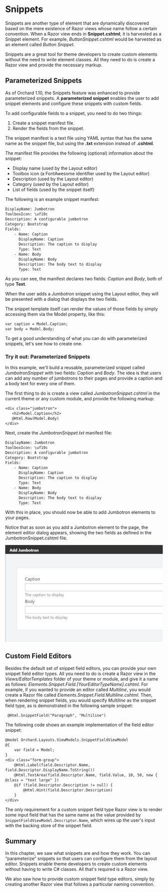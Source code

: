# Snippets

Snippets are another type of element that are dynamically discovered based on the mere existence of Razor views whose name follow a certain convention. When a Razor view ends in **Snippet.cshtml**, it is harvested as a Snippet element. For example, _ButtonSnippet.cshtml_ would be harvested as an element called _Button Snippet_.

Snippets are a great tool for theme developers to create custom elements without the need to write element classes. All they need to do is create a Razor view and provide the necessary markup.

## Parameterized Snippets

As of Orchard 1.10, the Snippets feature was enhanced to provide parameterized snippets. A **parameterized snippet** enables the user to add snippet elements and configure these snippets with custom fields.

To add configurable fields to a snippet, you need to do two things:

1. Create a snippet manifest file.
2. Render the fields from the snippet.

The snippet manifest is a text file using YAML syntax that has the same name as the snippet file, but using the **.txt** extension instead of **.cshtml**.

The manifest file provides the following \(optional\) information about the snippet:

* Display name \(used by the Layout editor\)
* Toolbox icon \(a FontAwesome identifier used by the Layout editor\)
* Description \(used by the Layout editor\)
* Category \(used by the Layout editor\)
* List of fields \(used by the snippet itself\)

The following is an example snippet manifest:

```text
DisplayName: Jumbotron
ToolboxIcon: \uf10c
Description: A configurable jumbotron
Category: Bootstrap
Fields:
    - Name: Caption
      DisplayName: Caption
      Description: The caption to display
      Type: Text
    - Name: Body
      DisplayName: Body
      Description: The body text to display
      Type: Text
```

As you can see, the manifest declares two fields: _Caption_ and _Body_, both of type **Text**.

When the user adds a _Jumbotron_ snippet using the Layout editor, they will be presented with a dialog that displays the two fields.

The snippet template itself can render the values of those fields by simply accessing them via the Model property, like this:

```text
var caption = Model.Caption;
var body = Model.Body;
```


To get a good understanding of what you can do with parameterized snippets, let's see how to create one.

### Try it out: Parameterized Snippets

In this example, we'll build a reusable, parameterized snippet called _JumbotronSnippet_ with two fields: _Caption_ and _Body_. The idea is that users can add any number of jumbotrons to their pages and provide a caption and a body text for every one of them.

The first thing to do is create a view called _JumbotronSnippet.cshtml_ in the current theme or any custom module, and provide the following markup:

```text
<div class="jumbotron">
   <h2>Model.Caption</h2>
   @Html.Raw(Model.Body)
</div>
```

Next, create the _JumbotronSnippet.txt_ manifest file:

```text
DisplayName: Jumbotron
ToolboxIcon: \uf10c
Description: A configurable jumbotron
Category: Bootstrap
Fields:
    - Name: Caption
      DisplayName: Caption
      Description: The caption to display
      Type: Text
    - Name: Body
      DisplayName: Body
      Description: The body text to display
      Type: Text 
```

With this in place, you should now be able to add Jumbotron elements to your pages.

Notice that as soon as you add a Jumbotron element to the page, the element editor dialog appears, showing the two fields as defined in the JumbotronSnippet.cshtml file.

![](.gitbook/assets/figure-11-1.png)

## Custom Field Editors

Besides the default set of snippet field editors, you can provide your own snippet field editor types. All you need to do is create a Razor view in the _Views/EditorTemplates_ folder of your theme or module, and give it a name as follows: _Elements.Snippet.Field.\[YourEditorTypeName\].cshtml_. For example, if you wanted to provide an editor called _Multiline_, you would create a Razor file called _Elements.Snippet.Field.Multiline.cshtml_. Then, when rendering snippet fields, you would specify _Multiline_ as the snippet field type, as is demonstrated in the following sample snippet:

```text
 @Html.SnippetField("Paragraph", "Multiline")
```

The following code shows an example implementation of the field editor snippet:

```text
@model Orchard.Layouts.ViewModels.SnippetFieldViewModel
@{
    var field = Model;
}
<div class="form-group">
    @Html.Label(field.Descriptor.Name, field.Descriptor.DisplayName.ToString())
    @Html.TextArea(field.Descriptor.Name, field.Value, 10, 50, new { @class = "text large" })
    @if (field.Descriptor.Description != null) {
        @Html.Hint(field.Descriptor.Description)
    }
</div>
```

The only requirement for a custom snippet field type Razor view is to render some input field that has the same name as the value provided by `SnippetFieldViewModel.Descriptor.Name`, which wires up the user's input with the backing store of the snippet field.

## Summary

In this chapter, we saw what snippets are and how they work. You can “parameterize” snippets so that users can configure them from the layout editor. Snippets enable theme developers to create custom elements without having to write C\# classes. All that's required is a Razor view.

We also saw how to provide custom snippet field type editors, simply by creating another Razor view that follows a particular naming convention.

